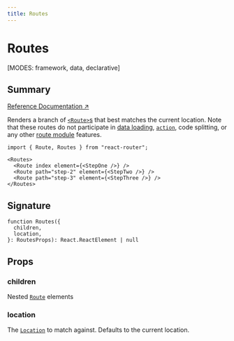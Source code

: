 ```yaml
---
title: Routes
---
```


# Routes

<!--
⚠️ ⚠️ IMPORTANT ⚠️ ⚠️ 

Thank you for helping improve our documentation!

This file is auto-generated from the JSDoc comments in the source
code, so please edit the JSDoc comments in the file below and this
file will be re-generated once those changes are merged.

https://github.com/remix-run/react-router/blob/main/packages/react-router/lib/components.tsx
-->

[MODES: framework, data, declarative]

## Summary

[Reference Documentation ↗](https://api.reactrouter.com/v7/functions/react_router.Routes.html)

Renders a branch of [`<Route>`s](../components/Route) that best matches the current
location. Note that these routes do not participate in [data loading](../../start/framework/route-module#loader),
[`action`](../../start/framework/route-module#action), code splitting, or
any other [route module](../../start/framework/route-module) features.

```tsx
import { Route, Routes } from "react-router";

<Routes>
  <Route index element={<StepOne />} />
  <Route path="step-2" element={<StepTwo />} />
  <Route path="step-3" element={<StepThree />} />
</Routes>
```

## Signature

```tsx
function Routes({
  children,
  location,
}: RoutesProps): React.ReactElement | null
```

## Props

### children

Nested [`Route`](../components/Route) elements

### location

The [`Location`](https://api.reactrouter.com/v7/interfaces/react_router.Location.html) to match against. Defaults to the current location.

